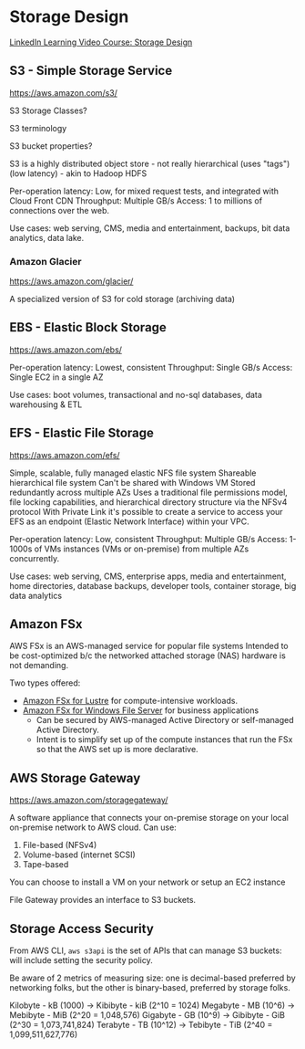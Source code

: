 
# Storage Design

[LinkedIn Learning Video Course: Storage Design](https://www.linkedin.com/learning/aws-certified-solutions-architect-associate-saa-c02-2-storage-design/storage-services?contextUrn=urn%3Ali%3AlyndaLearningPath%3A5f0f83ce498e4916ed6c9b22)

## S3 - Simple Storage Service

https://aws.amazon.com/s3/


S3 Storage Classes?

S3 terminology

S3 bucket properties?


S3 is a highly distributed object store - not really hierarchical (uses "tags")
(low latency) - akin to Hadoop HDFS

Per-operation latency: Low, for mixed request tests, and integrated with Cloud Front CDN
Throughput: Multiple GB/s
Access: 1 to millions of connections over the web.

Use cases: web serving, CMS, media and entertainment, backups, bit data analytics, data lake.

### Amazon Glacier

https://aws.amazon.com/glacier/

A specialized version of S3 for cold storage (archiving data)


## EBS - Elastic Block Storage

https://aws.amazon.com/ebs/

Per-operation latency: Lowest, consistent
Throughput: Single GB/s
Access: Single EC2 in a single AZ

Use cases: boot volumes, transactional and no-sql databases, data warehousing & ETL

## EFS - Elastic File Storage

https://aws.amazon.com/efs/

Simple, scalable, fully managed elastic NFS file system 
Shareable hierarchical file system
Can't be shared with Windows VM
Stored redundantly across multiple AZs
Uses a traditional file permissions model, file locking capabilities, and hierarchical directory structure via the NFSv4 protocol
With Private Link it's possible to create a service to access your EFS as an endpoint (Elastic Network Interface) within your VPC.

Per-operation latency: Low, consistent
Throughput: Multiple GB/s
Access: 1-1000s of VMs instances (VMs or on-premise) from multiple AZs concurrently.

Use cases: web serving, CMS, enterprise apps, media and entertainment, home directories, database backups, developer tools, container storage, big data analytics

## Amazon FSx

AWS FSx is an AWS-managed service for popular file systems
Intended to be cost-optimized b/c the networked attached storage (NAS) hardware is not demanding. 

Two types offered:
* [Amazon FSx for Lustre](https://aws.amazon.com/fsx/lustre/) for compute-intensive workloads.
* [Amazon FSx for Windows File Server](https://aws.amazon.com/fsx/windows/) for business applications
  * Can be secured by AWS-managed Active Directory or self-managed Active Directory.
  * Intent is to simplify set up of the compute instances that run the FSx so that the AWS set up is more declarative.


## AWS Storage Gateway

https://aws.amazon.com/storagegateway/

A software appliance that connects your on-premise storage on your local on-premise network to AWS cloud. Can use:

1. File-based (NFSv4) 
2. Volume-based (internet SCSI)
3. Tape-based

You can choose to install a VM on your network or setup an EC2 instance

File Gateway provides an interface to S3 buckets.

## Storage Access Security

From AWS CLI, `aws s3api` is the set of APIs that can manage S3 buckets: will include setting the security policy.

Be aware of 2 metrics of measuring size: one is decimal-based preferred by networking folks, but the other is binary-based, preferred by storage folks.

Kilobyte - kB (1000)  -> Kibibyte - kiB (2^10 = 1024)
Megabyte - MB (10^6)  -> Mebibyte - MiB (2^20 = 1,048,576)
Gigabyte - GB (10^9)  -> Gibibyte - GiB (2^30 = 1,073,741,824)
Terabyte - TB (10^12) -> Tebibyte - TiB (2^40 = 1,099,511,627,776)

